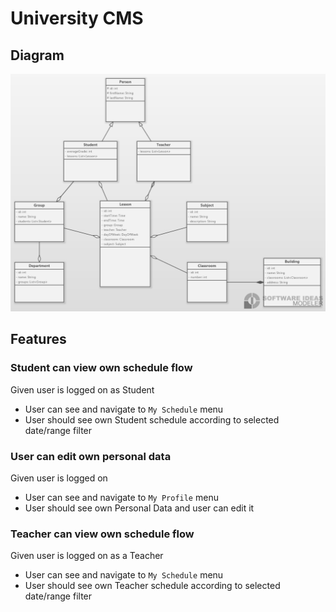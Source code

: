# University CMS

## Diagram
    
![diagram](docs/architecture/university-diagram.png)


## Features


### Student can view own schedule flow

Given user is logged on as Student

- User can see and navigate to `My Schedule` menu
- User should see own Student schedule according to selected date/range filter


### User can edit own personal data

Given user is logged on

- User can see and navigate to `My Profile` menu
- User should see own Personal Data and user can edit it


### Teacher can view own schedule flow

Given user is logged on as a Teacher

- User can see and navigate to `My Schedule` menu
- User should see own Teacher schedule according to selected date/range filter

